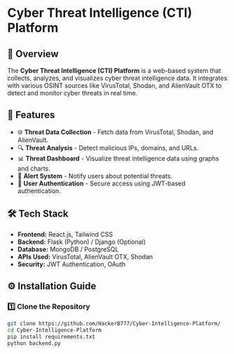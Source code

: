  # Cyber Threat Intelligence (CTI) Platform

## 📌 Overview
The **Cyber Threat Intelligence (CTI) Platform** is a web-based system that collects, analyzes, and visualizes cyber threat intelligence data. It integrates with various OSINT sources like VirusTotal, Shodan, and AlienVault OTX to detect and monitor cyber threats in real time.

## 🚀 Features
- 🌐 **Threat Data Collection** - Fetch data from VirusTotal, Shodan, and AlienVault.
- 🔍 **Threat Analysis** - Detect malicious IPs, domains, and URLs.
- 📊 **Threat Dashboard** - Visualize threat intelligence data using graphs and charts.
- 🔔 **Alert System** - Notify users about potential threats.
- 🔑 **User Authentication** - Secure access using JWT-based authentication.

## 🛠️ Tech Stack
- **Frontend:** React.js, Tailwind CSS
- **Backend:** Flask (Python) / Django (Optional)
- **Database:** MongoDB / PostgreSQL
- **APIs Used:** VirusTotal, AlienVault OTX, Shodan
- **Security:** JWT Authentication, OAuth

## ⚙️ Installation Guide

### 1️⃣ Clone the Repository
```bash
git clone https://github.com/HackerB777/Cyber-Intelligence-Platform/
cd Cyber-Intelligence-Platform
pip install requirements.txt
python backend.py 


